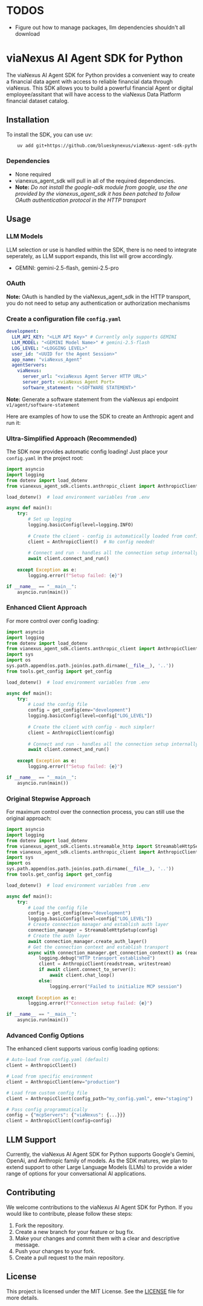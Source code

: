 # TODOS
- Figure out how to manage packages, llm dependencies shouldn't all download

# viaNexus AI Agent SDK for Python

The viaNexus AI Agent SDK for Python provides a convenient way to create a financial data agent with access to reliable financial data through viaNexus.
This SDK allows you to build a powerful financial Agent or digital employee/assitant that will have access to the viaNexus Data Platform financial dataset catalog.

## Installation

To install the SDK, you can use uv:

```bash
    uv add git+https://github.com/blueskynexus/viaNexus-agent-sdk-python --tag v0.1.16-pre
```
### Dependencies
- None required
- vianexus_agent_sdk will pull in all of the required dependencies.
- **Note:** _Do not install the google-adk module from google, use the one provided by the vianexus_agent_sdk it has been patched to follow OAuth authentication protocol in the HTTP transport_

## Usage
### LLM Models
LLM selection or use is handled within the SDK, there is no need to integrate seperately, as LLM support expands, this list will grow accordingly.
- GEMINI: gemini-2.5-flash, gemini-2.5-pro

### OAuth
**Note:** OAuth is handled by the viaNexus_agent_sdk in the HTTP transport, you do not need to setup any authentication or authorization mechanisms
### Create a configuration file `config.yaml`
```yaml
development:
  LLM_API_KEY: "<LLM API Key>" # Currently only supports GEMINI
  LLM_MODEL: "<GEMINI Model Name>" # gemini-2.5-flash
  LOG_LEVEL: "<LOGGING LEVEL>"
  user_id: "<UUID for the Agent Session>"
  app_name: "viaNexus_Agent"
  agentServers:
    viaNexus:
      server_url: "<viaNexus Agent Server HTTP URL>"
      server_port: <viaNexus Agent Port>
      software_statement: "<SOFTWARE STATEMENT>"
```
**Note:** Generate a software statement from the viaNexus api endpoint `v1/agent/software-statement`

Here are examples of how to use the SDK to create an Anthropic agent and run it:

### Ultra-Simplified Approach (Recommended)

The SDK now provides automatic config loading! Just place your `config.yaml` in the project root:

```python
import asyncio
import logging
from dotenv import load_dotenv
from vianexus_agent_sdk.clients.anthropic_client import AnthropicClient

load_dotenv()  # load environment variables from .env

async def main():
    try:
        # Set up logging
        logging.basicConfig(level=logging.INFO)
        
        # Create the client - config is automatically loaded from config.yaml!
        client = AnthropicClient()  # No config needed!
        
        # Connect and run - handles all the connection setup internally
        await client.connect_and_run()
        
    except Exception as e:
        logging.error(f"Setup failed: {e}")

if __name__ == "__main__":
    asyncio.run(main())
```

### Enhanced Client Approach

For more control over config loading:

```python
import asyncio
import logging
from dotenv import load_dotenv
from vianexus_agent_sdk.clients.anthropic_client import AnthropicClient
import sys
import os
sys.path.append(os.path.join(os.path.dirname(__file__), '..'))
from tools.get_config import get_config

load_dotenv()  # load environment variables from .env

async def main():
    try:
        # Load the config file
        config = get_config(env="development")
        logging.basicConfig(level=config["LOG_LEVEL"])
        
        # Create the client with config - much simpler!
        client = AnthropicClient(config)
        
        # Connect and run - handles all the connection setup internally
        await client.connect_and_run()
        
    except Exception as e:
        logging.error(f"Setup failed: {e}")

if __name__ == "__main__":
    asyncio.run(main())
```

### Original Stepwise Approach

For maximum control over the connection process, you can still use the original approach:

```python
import asyncio
import logging
from dotenv import load_dotenv
from vianexus_agent_sdk.clients.streamable_http import StreamableHttpSetup
from vianexus_agent_sdk.clients.anthropic_client import AnthropicClient
import sys
import os
sys.path.append(os.path.join(os.path.dirname(__file__), '..'))
from tools.get_config import get_config

load_dotenv()  # load environment variables from .env

async def main():
    try:
        # Load the config file
        config = get_config(env="development")
        logging.basicConfig(level=config["LOG_LEVEL"])
        # Create connection manager and establish auth layer
        connection_manager = StreamableHttpSetup(config)
        # Create the auth layer
        await connection_manager.create_auth_layer()
        # Get the connection context and establish transport
        async with connection_manager.get_connection_context() as (readstream, writestream, get_session_id):
            logging.debug("HTTP transport established")
            client = AnthropicClient(readstream, writestream)
            if await client.connect_to_server():
                await client.chat_loop()
            else:
                logging.error("Failed to initialize MCP session")
    
    except Exception as e:
        logging.error(f"Connection setup failed: {e}")

if __name__ == "__main__":
    asyncio.run(main())
```

### Advanced Config Options

The enhanced client supports various config loading options:

```python
# Auto-load from config.yaml (default)
client = AnthropicClient()

# Load from specific environment
client = AnthropicClient(env="production")

# Load from custom config file
client = AnthropicClient(config_path="my_config.yaml", env="staging")

# Pass config programmatically
config = {"mcpServers": {"viaNexus": {...}}}
client = AnthropicClient(config=config)
```

## LLM Support

Currently, the viaNexus AI Agent SDK for Python supports Google's Gemini, OpenAi, and Anthropic family of models. As the SDK matures, we plan to extend support to other Large Language Models (LLMs) to provide a wider range of options for your conversational AI applications.

## Contributing

We welcome contributions to the viaNexus AI Agent SDK for Python. If you would like to contribute, please follow these steps:

1.  Fork the repository.
2.  Create a new branch for your feature or bug fix.
3.  Make your changes and commit them with a clear and descriptive message.
4.  Push your changes to your fork.
5.  Create a pull request to the main repository.

## License

This project is licensed under the MIT License. See the [LICENSE](LICENSE) file for more details.

